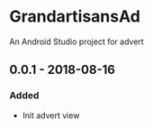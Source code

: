 # GrandartisansAd
An Android Studio project for advert

## 0.0.1 - 2018-08-16
### Added
- Init advert view

